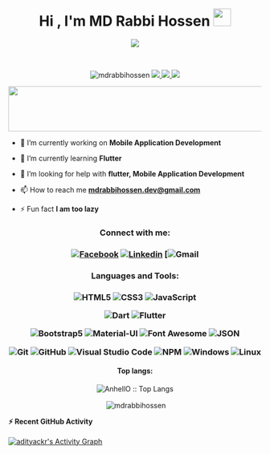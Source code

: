 <h1 align="center">Hi , I'm MD Rabbi Hossen <img src="https://media.giphy.com/media/hvRJCLFzcasrR4ia7z/giphy.gif" width="35"></h1>
<p align="center">
  <a href="https://github.com/DenverCoder1/readme-typing-svg"><img src="https://readme-typing-svg.herokuapp.com?lines=Passionate+Self-Learner;Always%20love%20to%20learning%20new%20things&center=true&width=500&height=50"></a>
</p>


<br>

<p align="center"> <img src="https://komarev.com/ghpvc/?username=mdrabbihossen&label=Profile%20views&color=4DC71F&style=flat" alt="mdrabbihossen" /> <a href="https://github.com/ryo-ma/github-profile-trophy/issues">
    <img src="https://img.shields.io/badge/Age-22-brighteen"/> 
  </a>
  <a href="https://github.com/ryo-ma/github-profile-trophy/network/members">
    <img src="https://img.shields.io/badge/Focus-Mobile Application Development-brighteen"/> 
  </a>  
  <a href="https://github.com/ryo-ma/github-profile-trophy/stargazers">
    <img src="https://img.shields.io/badge/Living-Gazipur-brighteen"/> 
  </a>
     </p>

 <p align="center" >
  <img x height=90 width=800 src="https://github-profile-trophy.vercel.app/?username=mdrabbihossen&column=8&theme=onedark&no-frame=true"/>
</p>

- 🔭 I’m currently working on **Mobile Application Development**

- 🌱 I’m currently learning **Flutter**

- 🤝 I’m looking for help with **flutter, Mobile Application Development**

- 📫 How to reach me **mdrabbihossen.dev@gmail.com**

- ⚡ Fun fact **I am too lazy**

<h3 align="center">Connect with me:</h3>

<h3 align="center">
    
[![Facebook](https://img.shields.io/badge/-Facebook-1A1B27?style=flat&logo=facebook&labelColor=252526)](https://www.facebook.com/fazleybinmahbub26/)
[![Linkedin](https://img.shields.io/badge/-Linkedin-1A1B27?style=flat&logo=linkedin&labelColor=242424)](https://www.linkedin.com/in/fazleybinmahbub26/)
[![Gmail](https://img.shields.io/badge/gmail-%23EA4335.svg?style=plastic&logo=gmail&logoColor=white)

</h3>

<h3 align="center">Languages and Tools:</h3>

<h3 align="center">
    
![HTML5](https://img.shields.io/badge/-HTML5-1A1B27?style=flat&logo=html5&logoColor=ffffff&labelColor=E34F26)
![CSS3](https://img.shields.io/badge/-CSS3-1A1B27?style=flat&logo=css3&logoColor=ffffff&labelColor=1572B6)
![JavaScript](https://img.shields.io/badge/-JavaScript-1A1B27?style=flat&logo=javascript&labelColor=252526)
<!-- ![React](https://img.shields.io/badge/-React-1A1B27?style=flat&logo=react&labelColor=252526) -->
<!-- ![Redux](https://img.shields.io/badge/-Redux-1A1B27?style=flat&logo=redux&logoColor=764ABC&labelColor=252526) -->
<!-- ![Nodejs](https://img.shields.io/badge/-Nodejs-1A1B27?style=flat&logo=Node.js&labelColor=252526) -->
<!-- ![Figma](https://img.shields.io/badge/-Figma-1A1B27?style=flat&logo=Figma&labelColor=252526) -->
![Dart](https://img.shields.io/badge/-Dart-1A1B27?style=flat&logo=Dart&logoColor=00BEAD&labelColor=252526)
![Flutter](https://img.shields.io/badge/-Flutter-1A1B27?style=flat&logo=Flutter&logoColor=29B0EE&labelColor=252526)
<!-- ![MongoDB](https://img.shields.io/badge/-MongoDB-1A1B27?style=flat&logo=mongodb&labelColor=252526) -->
<!-- ![Sass](https://img.shields.io/badge/-Sass-1A1B27?style=flat&logo=sass&logoColor=ffffff&labelColor=%23CC6699) -->
![Bootstrap5](https://img.shields.io/badge/-Bootstrap-1A1B27?style=flat&logo=bootstrap&logoColor=ffffff&labelColor=563D7C)
![Material-UI](https://img.shields.io/badge/-Material%20UI-1A1B27?style=flat&logo=Material%20UI&logoColor=ffffff&labelColor=0081CB)
![Font Awesome](https://img.shields.io/badge/-font%20awesome-1A1B27?style=flat&logo=font-awesome&logoColor=339AF0&labelColor=252526)
![JSON](https://img.shields.io/badge/-JSON-1A1B27?style=flat&logo=JSON&logoColor=ffffff&labelColor=252526)
<!-- ![Json Web Tokens](https://img.shields.io/badge/-Json%20Web%20Tokens-1A1B27?style=flat&logo=json-web-tokens&logoColor=ffffff&labelColor=252526) -->
![Git](https://img.shields.io/badge/-Git-1A1B27?style=flat&logo=git&logoColor=F05032&labelColor=252526)
![GitHub](https://img.shields.io/badge/-GitHub-1A1B27?style=flat&logo=github&logoColor=ffffff&labelColor=252526)
![Visual Studio Code](https://img.shields.io/badge/-VSCode-1A1B27?style=flat&logo=visual-studio-code&labelColor=007ACC)
![NPM](https://img.shields.io/badge/-npm-1A1B27?style=flat&logo=npm&labelColor=252526)
![Windows](https://img.shields.io/badge/-Windows-1A1B27?style=flat&logo=windows&logoColor=ffffff&labelColor=0078D6)
![Linux](https://img.shields.io/badge/Linux-FCC624?style=plastic&logo=linux&logoColor=black)

</h3>


<h4 align="center"><strong>Top langs:</strong></h4>

<p align="center"><img src="https://github-readme-stats.vercel.app/api/top-langs/?username=mdrabbihossen&langs_count=10&theme=tokyonight&layout=compact" alt="AnhellO :: Top Langs" /></p>

<p align="center">&nbsp;<img align="center" src="https://github-readme-stats.vercel.app/api?username=mdrabbihossen&show_icons=true&hide=contribs,prs&cache_seconds=86400&theme=tokyonight" alt="mdrabbihossen" /></p>

 <summary><b>⚡ Recent GitHub Activity</b></summary>
  <br/>
   <a href="https://github.com/adityackr"><img alt="adityackr's Activity Graph" src="https://activity-graph.herokuapp.com/graph?username=mdrabbihossen&custom_title=mdrabbihossen's%20Contribution%20Graph&theme=react-dark" /></a>
  <br/>


<br/>
